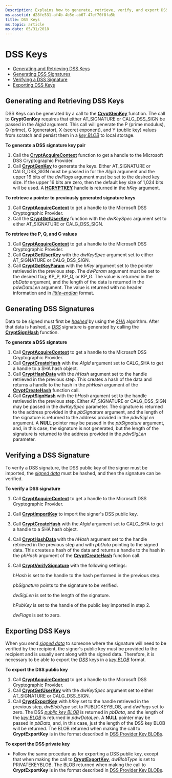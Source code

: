```yaml
---
Description: Explains how to generate, retrieve, verify, and export DSS keys and signatures.
ms.assetid: d28fe531-af4b-4b5e-ab67-47ef70f8fa5b
title: DSS Keys
ms.topic: article
ms.date: 05/31/2018
---
```


# DSS Keys

-   [Generating and Retrieving DSS Keys](#generating-and-retrieving-dss-keys)
-   [Generating DSS Signatures](#generating-dss-signatures)
-   [Verifying a DSS Signature](#verifying-a-dss-signature)
-   [Exporting DSS Keys](#exporting-dss-keys)

## Generating and Retrieving DSS Keys

DSS Keys can be generated by a call to the [**CryptGenKey**](/windows/desktop/api/Wincrypt/nf-wincrypt-cryptgenkey) function. The call to **CryptGenKey** requires that either AT\_SIGNATURE or CALG\_DSS\_SIGN be passed in the *Algid* argument. This call will generate the P (prime modulus), Q (prime), G (generator), X (secret exponent), and Y (public key) values from scratch and persist them in a [*key BLOB*](https://msdn.microsoft.com/en-us/library/ms721590(v=VS.85).aspx) to local storage.

**To generate a DSS signature key pair**

1.  Call the [**CryptAcquireContext**](/windows/desktop/api/Wincrypt/nf-wincrypt-cryptacquirecontexta) function to get a handle to the Microsoft DSS Cryptographic Provider.
2.  Call [**CryptGenKey**](/windows/desktop/api/Wincrypt/nf-wincrypt-cryptgenkey) to generate the keys. Either AT\_SIGNATURE or CALG\_DSS\_SIGN must be passed in for the *Algid* argument and the upper 16 bits of the *dwFlags* argument must be set to the desired key size. If the upper 16 bits are zero, then the default key size of 1,024 bits will be used. A [**HCRYPTKEY**](hcryptkey.md) handle is returned in the *hKey* argument.

**To retrieve a pointer to previously generated signature keys**

1.  Call [**CryptAcquireContext**](/windows/desktop/api/Wincrypt/nf-wincrypt-cryptacquirecontexta) to get a handle to the Microsoft DSS Cryptographic Provider.
2.  Call the [**CryptGetUserKey**](/windows/desktop/api/Wincrypt/nf-wincrypt-cryptgetuserkey) function with the *dwKeySpec* argument set to either AT\_SIGNATURE or CALG\_DSS\_SIGN.

**To retrieve the P, Q, and G values**

1.  Call [**CryptAcquireContext**](/windows/desktop/api/Wincrypt/nf-wincrypt-cryptacquirecontexta) to get a handle to the Microsoft DSS Cryptographic Provider.
2.  Call [**CryptGetUserKey**](/windows/desktop/api/Wincrypt/nf-wincrypt-cryptgetuserkey) with the *dwKeySpec* argument set to either AT\_SIGNATURE or CALG\_DSS\_SIGN.
3.  Call [**CryptGetKeyParam**](/windows/desktop/api/Wincrypt/nf-wincrypt-cryptgetkeyparam) with the *hKey* argument set to the pointer retrieved in the previous step. The *dwParam* argument must be set to the desired flag; KP\_P, KP\_Q, or KP\_G. The value is returned in the *pbData* argument, and the length of the data is returned in the *pdwDataLen* argument. The value is returned with no header information and in [*little-endian*](https://msdn.microsoft.com/en-us/library/ms721592(v=VS.85).aspx) format.

## Generating DSS Signatures

Data to be signed must first be [*hashed*](https://msdn.microsoft.com/en-us/library/ms721586(v=VS.85).aspx) by using the [*SHA*](https://msdn.microsoft.com/en-us/library/ms721625(v=VS.85).aspx) algorithm. After that data is hashed, a [*DSS*](https://msdn.microsoft.com/en-us/library/ms721573(v=VS.85).aspx) signature is generated by calling the [**CryptSignHash**](/windows/desktop/api/Wincrypt/nf-wincrypt-cryptsignhasha) function.

**To generate a DSS signature**

1.  Call [**CryptAcquireContext**](/windows/desktop/api/Wincrypt/nf-wincrypt-cryptacquirecontexta) to get a handle to the Microsoft DSS Cryptographic Provider.
2.  Call [**CryptCreateHash**](/windows/desktop/api/Wincrypt/nf-wincrypt-cryptcreatehash) with the *Algid* argument set to CALG\_SHA to get a handle to a SHA hash object.
3.  Call [**CryptHashData**](/windows/desktop/api/Wincrypt/nf-wincrypt-crypthashdata) with the *hHash* argument set to the handle retrieved in the previous step. This creates a hash of the data and returns a handle to the hash in the *phHash* argument of the [**CryptCreateHash**](/windows/desktop/api/Wincrypt/nf-wincrypt-cryptcreatehash) function call.
4.  Call [**CryptSignHash**](/windows/desktop/api/Wincrypt/nf-wincrypt-cryptsignhasha) with the *hHash* argument set to the handle retrieved in the previous step. Either AT\_SIGNATURE or CALG\_DSS\_SIGN may be passed in the *dwKeySpec* parameter. The signature is returned to the address provided in the *pbSignature* argument, and the length of the signature is returned to the address provided in the *pdwSigLen* argument. A **NULL** pointer may be passed in the *pbSignature* argument, and, in this case, the signature is not generated, but the length of the signature is returned to the address provided in the *pdwSigLen* parameter.

## Verifying a DSS Signature

To verify a DSS signature, the DSS public key of the signer must be imported, the [*signed data*](https://msdn.microsoft.com/en-us/library/ms721625(v=VS.85).aspx) must be hashed, and then the signature can be verified.

**To verify a DSS signature**

1.  Call [**CryptAcquireContext**](/windows/desktop/api/Wincrypt/nf-wincrypt-cryptacquirecontexta) to get a handle to the Microsoft DSS Cryptographic Provider.
2.  Call [**CryptImportKey**](/windows/desktop/api/Wincrypt/nf-wincrypt-cryptimportkey) to import the signer's DSS public key.
3.  Call [**CryptCreateHash**](/windows/desktop/api/Wincrypt/nf-wincrypt-cryptcreatehash) with the *Algid* argument set to CALG\_SHA to get a handle to a SHA hash object.
4.  Call [**CryptHashData**](/windows/desktop/api/Wincrypt/nf-wincrypt-crypthashdata) with the *hHash* argument set to the handle retrieved in the previous step and with *pbData* pointing to the signed data. This creates a hash of the data and returns a handle to the hash in the *phHash* argument of the [**CryptCreateHash**](/windows/desktop/api/Wincrypt/nf-wincrypt-cryptcreatehash) function call.
5.  Call [**CryptVerifySignature**](/windows/desktop/api/Wincrypt/nf-wincrypt-cryptverifysignaturea) with the following settings:

    *hHash* is set to the handle to the hash performed in the previous step.

    *pbSignature* points to the signature to be verified.

    *dwSigLen* is set to the length of the signature.

    *hPubKey* is set to the handle of the public key imported in step 2.

    *dwFlags* is set to zero.

## Exporting DSS Keys

When you send [*signed data*](https://msdn.microsoft.com/en-us/library/ms721625(v=VS.85).aspx) to someone where the signature will need to be verified by the recipient, the signer's public key must be provided to the recipient and is usually sent along with the signed data. Therefore, it is necessary to be able to export the [*DSS*](https://msdn.microsoft.com/en-us/library/ms721573(v=VS.85).aspx) keys in a [*key BLOB*](https://msdn.microsoft.com/en-us/library/ms721590(v=VS.85).aspx) format.

**To export the DSS public key**

1.  Call [**CryptAcquireContext**](/windows/desktop/api/Wincrypt/nf-wincrypt-cryptacquirecontexta) to get a handle to the Microsoft DSS Cryptographic Provider.
2.  Call [**CryptGetUserKey**](/windows/desktop/api/Wincrypt/nf-wincrypt-cryptgetuserkey) with the *dwKeySpec* argument set to either AT\_SIGNATURE or CALG\_DSS\_SIGN.
3.  Call [**CryptExportKey**](/windows/desktop/api/Wincrypt/nf-wincrypt-cryptexportkey) with *hKey* set to the handle retrieved in the previous step, *dwBlobType* set to PUBLICKEYBLOB, and *dwFlags* set to zero. The DSS [*public key BLOB*](https://msdn.microsoft.com/en-us/library/ms721603(v=VS.85).aspx) is returned in *pbData*, and the length of the [*key BLOB*](https://msdn.microsoft.com/en-us/library/ms721590(v=VS.85).aspx) is returned in *pdwDataLen*. A **NULL** pointer may be passed in *pbData*, and, in this case, just the length of the DSS key BLOB will be returned. The BLOB returned when making the call to **CryptExportKey** is in the format described in [DSS Provider Key BLOBs](dss-provider-key-blobs.md).

**To export the DSS private key**

-   Follow the same procedure as for exporting a DSS public key, except that when making the call to [**CryptExportKey**](/windows/desktop/api/Wincrypt/nf-wincrypt-cryptexportkey), *dwBlobType* is set to PRIVATEKEYBLOB. The BLOB returned when making the call to **CryptExportKey** is in the format described in [DSS Provider Key BLOBs](dss-provider-key-blobs.md).

 

 



